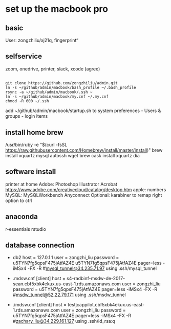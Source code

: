 # set up the macbook pro
## basic
User: zongzhiliu/xj21q, fingerprint“

## selfservice
zoom, onedrive, printer, slack, xcode (agree)

## 
```
git clone https://github.com/zongzhiliu/admin.git
ln -s ~/github/admin/macbook/bash_profile ~/.bash_profile
rsync -a ~/github/admin/macbook/.ssh ~
ln -s ~/github/admin/macbook/my.cnf ~/.my.cnf
chmod -R 600 ~/.ssh
```

add ~/github/admin/macbook/startup.sh to system preferences - Users & groups - login items

## install home brew
/usr/bin/ruby -e "$(curl -fsSL https://raw.githubusercontent.com/Homebrew/install/master/install)"
brew install xquartz mysql autossh wget
brew cask install xquartz dia

## software install
printer at home
Adobe: Photoshop Illustrator Acrobat https://www.adobe.com/creativecloud/catalog/desktop.htm
apple: numbers
MySQL: MySQLWorkbench
Anyconnect
Optional: karabiner to remap right option to ctrl

## anaconda
r-essentials rstudio

## database connection
- db2
host = 127.0.1.1
user = zongzhi_liu
password = u5TYN7fg5qpsF475jAtfAZ4E
u5TYN7fg5qpsF475jAtfAZ4E
pager=less -iMSx4 -FX -R
#mysql_tunnel@34.235.71.97 using .ssh/mysql_tunnel

- .mdsw.cnf
[client]
host = s4-radbinf-msdw-de-2017-sean.cbf5xbk4ekux.us-east-1.rds.amazonaws.com
user = zongzhi_liu
password = u5TYN7fg5qpsF475jAtfAZ4E
pager=less -iMSx4 -FX -R
#msdw_tunnel@52.22.79.171 using .ssh/msdw_tunnel

- .imdsw.cnf
[client]
host = testjcappilot.cbf5xbk4ekux.us-east-1.rds.amazonaws.com
user = zongzhi_liu
password = u5TYN7fg5qpsF475jAtfAZ4E
pager=less -iMSx4 -FX -R
#zachary_liu@34.229.161.127 using .ssh/id_rsa:q
